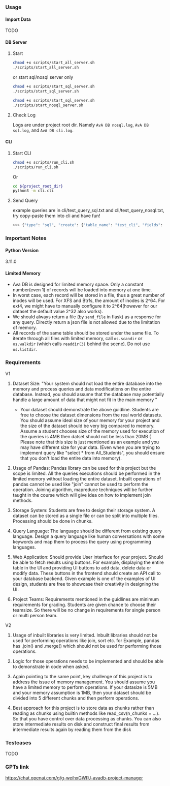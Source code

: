 
### Usage

#### Import Data

TODO

#### DB Server

1. Start

    ```bash
    chmod +x scripts/start_all_server.sh
    ./scripts/start_all_server.sh
    ```
   or start sql/nosql server only
    ```bash
    chmod +x scripts/start_sql_server.sh
    ./scripts/start_sql_server.sh
    ```
    ```bash
    chmod +x scripts/start_sql_server.sh
    ./scripts/start_nosql_server.sh
    ```

2. Check Log

   Logs are under project root dir. Namely `AvA DB nosql.log`, `AvA DB sql.log`, and `AvA DB cli.log`.

#### CLI

1. Start CLI
    ```bash
    chmod +x scripts/run_cli.sh
    ./scripts/run_cli.sh
    ```
   Or
    ```bash
    cd ${project_root_dir}
    python3 -m cli.cli
    ```

2. Send Query

   example queries are in cli/test_query_sql.txt and cli/test_query_nosql.txt, try copy-paste them into cli and have fun!

    ```bash
    >>> {"type": "sql", "create": {"table_name": "test_cli", "fields": [{"col1": "int"}, {"col2": "str"}]}}
    ```

### Important Notes

#### Python Version

3.11.0

#### Limited Memory

- Ava DB is designed for limited memory space. Only a constant number(even 1) of records will be loaded into memory at one time.
- In worst case, each record will be stored in a file, thus a great number of inodes will be used. For XFS and Btrfs, the amount of inodes is 2^64. For ext4, we might have to manually configure it to 2^64(however
  for our dataset the default value 2^32 also works).
- We should always return a file (by `send_file` in flask) as a response for any query. Directly return a json file is not allowed due to the limitation of memory.
- All records of the same table should be stored under the same file. To iterate through all files with limited memory, call `os.scandir` or `os.walkdir` (which calls `readdir(3)` behind the scene).
  Do not use `os.listdir`.

### Requirements

V1

1. Dataset Size:
   "Your system should not load the entire database into the memory and process queries and data modifications on the entire database. Instead, you should assume that the database may potentially
   handle a large amount of data that might not fit in the main memory "
    - Your dataset should demonstrate the above guidline. Students are free to choose the dataset dimensions from the real world datasets. You should assume ideal size of your memory for your project
      and the size of the dataset should be very big compared to memory. Assume a student chooses size of the memory used for execution of the queries is 4MB then datset should not be less than 20MB (
      Please note that this size is just mentioned as an example and you may have different size for your data. (Even when you are trying to implement query like "select * from All_Students", you
      should ensure that you don't load the entire data into memory).


2. Usage of Pandas: Pandas library can be used for this project but the scope is limited. All the queries executions should be performed in the limited memory without loading the entire dataset.
   Inbuilt operations of pandas cannot be used like "join" cannot be used to perform the operation. Joining algorithm, mapreduce techniques will be further taught in the course which will give idea on
   how to implement join methods.


3. Storage System: Students are free to design their storage system. A dataset can be stored as a single file or can be split into multiple files. Processing should be done in chunks.


4. Query Language: The language should be different from existing query language. Design a query language like human conversations with some keywords and map them to process the query using
   programming languages.

5. Web Application: Should provide User interface for your project. Should be able to fetch results using buttons. For example, displaying the entire table in the UI and providing UI buttons to add
   data, delete data or modify data. These buttons in the frontend should create an API call to your database backend. Given example is one of the examples of UI design, students are free to showcase
   their creativity in designing the UI.


6. Project Teams: Requirements mentioned in the guidlines are minimum requirements for grading. Students are given chance to choose their teamsize. So there will be no change in requirements for
   single person or multi person team.

V2

1. Usage of inbuilt libraries is very limited. Inbuilt libraries should not be used for performing operations like join, sort etc. for Example, pandas has .join() and .merge() which should not be used
   for performing those operations.

2. Logic for those operations needs to be implemented and should be able to demonstrate in code when asked.

3. Again pointing to the same point, key challenge of this project is to address the issue of memory management. You should assume you have a limited memory to perform operations. If your datasize is
   5MB and your memory assumption is 1MB, then your dataset should be divided into 5 different chunks and then perform operations.

4. Best approach for this project is to store data as chunks rather than reading as chunks using builtin methods like read_csv(n_chunks = ...). So that you have control over data processing as chunks.
   You can also store intermediate results on disk and construct final results from intermediate results again by reading them from the disk

### Testcases

TODO


### GPTs link

https://chat.openai.com/g/g-weihxGWPJ-avadb-project-manager

